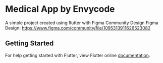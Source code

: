 # Medical App by Envycode

A simple project created using flutter with Figma Community Design
Figma Design: https://www.figma.com/community/file/1095313911626523083

## Getting Started
For help getting started with Flutter, view Flutter online [documentation](https://flutter.dev/).